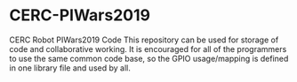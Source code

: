 # CERC-PIWars2019
CERC Robot PIWars2019 Code
This repository can be used for storage of code and collaborative working.
It is encouraged for all of the programmers to use the same common code base, so the GPIO usage/mapping is defined in one library file and used by all.
